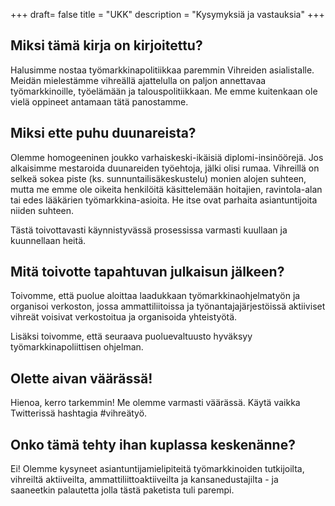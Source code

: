 +++
draft= false
title = "UKK"
description = "Kysymyksiä ja vastauksia"
+++

## Miksi tämä kirja on kirjoitettu?

Halusimme nostaa työmarkkinapolitiikkaa paremmin Vihreiden asialistalle. Meidän mielestämme vihreällä ajattelulla on paljon annettavaa työmarkkinoille, työelämään ja talouspolitiikkaan. Me emme kuitenkaan ole vielä oppineet antamaan tätä panostamme.

## Miksi ette puhu duunareista?

Olemme homogeeninen joukko varhaiskeski-ikäisiä diplomi-insinöörejä. Jos alkaisimme mestaroida duunareiden työehtoja, jälki olisi rumaa. Vihreillä on selkeä sokea piste (ks. sunnuntailisäkeskustelu) monien alojen suhteen, mutta me emme ole oikeita henkilöitä käsittelemään hoitajien, ravintola-alan tai edes lääkärien työmarkkina-asioita. He itse ovat parhaita asiantuntijoita niiden suhteen.

Tästä toivottavasti käynnistyvässä prosessissa varmasti kuullaan ja kuunnellaan heitä.

## Mitä toivotte tapahtuvan julkaisun jälkeen?

Toivomme, että puolue aloittaa laadukkaan työmarkkinaohjelmatyön ja organisoi verkoston, jossa ammattiliitoissa ja työnantajajärjestöissä aktiiviset vihreät voisivat verkostoitua ja organisoida yhteistyötä.

Lisäksi toivomme, että seuraava puoluevaltuusto hyväksyy työmarkkinapoliittisen ohjelman.

## Olette aivan väärässä!

Hienoa, kerro tarkemmin! Me olemme varmasti väärässä. Käytä vaikka Twitterissä hashtagia #vihreätyö.

## Onko tämä tehty ihan kuplassa keskenänne?

Ei! Olemme kysyneet asiantuntijamielipiteitä työmarkkinoiden tutkijoilta, vihreiltä aktiiveilta, ammattiliittoaktiiveilta ja kansanedustajilta - ja saaneetkin palautetta jolla tästä paketista tuli parempi.